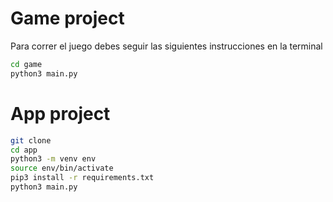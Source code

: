 # Game project

Para correr el juego debes seguir las siguientes instrucciones en la terminal

```sh
cd game
python3 main.py

```

# App project

```sh
git clone 
cd app
python3 -m venv env
source env/bin/activate
pip3 install -r requirements.txt
python3 main.py

```
